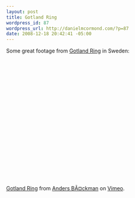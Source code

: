 ```yaml
--- 
layout: post
title: Gotland Ring
wordpress_id: 87
wordpress_url: http://danielmcormond.com/?p=87
date: 2008-12-18 20:42:41 -05:00
---
```

Some great footage from <a href="http://en.wikipedia.org/wiki/Gotland_Ring">Gotland Ring</a> in Sweden:

<object width="600" height="338"><param name="allowfullscreen" value="true" /><param name="allowscriptaccess" value="always" /><param name="movie" value="http://vimeo.com/moogaloop.swf?clip_id=1833064&amp;server=vimeo.com&amp;show_title=0&amp;show_byline=0&amp;show_portrait=0&amp;color=ffffff&amp;fullscreen=1" /><embed src="http://vimeo.com/moogaloop.swf?clip_id=1833064&amp;server=vimeo.com&amp;show_title=0&amp;show_byline=0&amp;show_portrait=0&amp;color=ffffff&amp;fullscreen=1" type="application/x-shockwave-flash" allowfullscreen="true" allowscriptaccess="always" width="600" height="338"></embed></object><br /><a href="http://vimeo.com/1833064">Gotland Ring</a> from <a href="http://vimeo.com/andersbackman">Anders BÃ¤ckman</a> on <a href="http://vimeo.com">Vimeo</a>.

